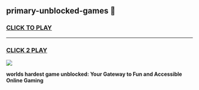 
## primary-unblocked-games 👋
<h3>
<a href="https://premium.freeplayer.one?title=primary-unblocked-games&ref=14F">CLICK TO PLAY</a></h3>
<hr>

<h3>
<a href="https://premium.freeplayer.one?title=primary-unblocked-games&ref=14F">CLICK 2 PLAY</a>
  
</h3>

<a href="https://premium.freeplayer.one?title=primary-unblocked-games&ref=12F/"><img src="https://clearcache.store/games.png"></a>


**worlds hardest game unblocked: Your Gateway to Fun and Accessible Online Gaming**

